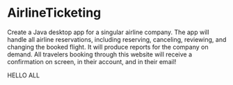 # AirlineTicketing
Create a Java desktop app for a singular airline company. The app will handle all airline reservations, including reserving, canceling, reviewing, and changing the booked flight. It will produce reports for the company on demand. All travelers booking through this website will receive a confirmation on screen, in their account, and in their email!



HELLO ALL
